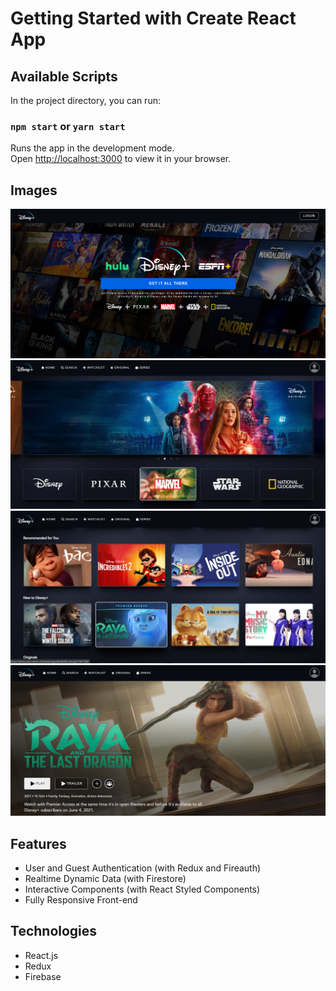 # Getting Started with Create React App
## Available Scripts

In the project directory, you can run:

### `npm start` or `yarn start`

Runs the app in the development mode.\
Open [http://localhost:3000](http://localhost:3000) to view it in your browser.

## Images

![Screensho2](https://github.com/the-yash-rajput/disney-clone/blob/master/public/images/pic0.png)
![Screensho2](https://github.com/the-yash-rajput/disney-clone/blob/master/public/images/Pic1.png)
![Screensho2](https://github.com/the-yash-rajput/disney-clone/blob/master/public/images/pic3.png)
![Screensho2](https://github.com/the-yash-rajput/disney-clone/blob/master/public/images/pic2.png)


## Features

- User and Guest Authentication (with Redux and Fireauth)
- Realtime Dynamic Data (with Firestore)
- Interactive Components (with React Styled Components)
- Fully Responsive Front-end

## Technologies

- React.js
- Redux
- Firebase
